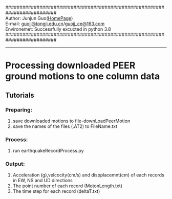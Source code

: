 ##########################################################################    
Author: Junjun Guo([HomePage](https://github.com/Junjun1guo))    
E-mail: guojj@tongji.edu.cn/guojj_ce@163.com    
Environemet: Successfully excucted in python 3.8    
##########################################################################
______
# Processing downloaded PEER ground motions to  one column data     
## Tutorials     
### Preparing: 
1. save downloaded motions to file-downLoadPeerMotion     
2. save the names of the files (.AT2) to FileName.txt
### Process:
1. run earthquakeRecordProcess.py
### Output: 
1. Acceleration (g),velcocity(cm/s) and dispplacemnt(cm) of each records in EW, NS and UD directions      
2. The point number of each record (MotonLength.txt)      
3. The time step for each record (deltaT.txt)       

